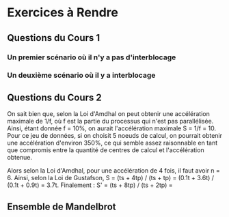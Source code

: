 # Exercices à Rendre

## Questions du Cours 1

### Un premier scénario où il n'y a pas d'interblocage 

### Un deuxième scénario où il y a interblocage

## Questions du Cours 2

On sait bien que, selon la Loi d'Amdhal on peut obtenir une accélération maximale de 1/f, où f est la partie du processus qui n'est pas parallélisée. Ainsi, étant donnée f = 10%, on aurait l'accélération maximale S = 1/f = 10. Pour ce jeu de données, si on choisit 5 noeuds de calcul, on pourrait obtenir une accélération d'environ 350%, ce qui semble assez raisonnable en tant que compromis entre la quantité de centres de calcul et l'accélération obtenue.

Alors selon la Loi d'Amdhal, pour une accélération de 4 fois, il faut avoir n = 6. Ainsi, selon la Loi de Gustafson, S = (ts + 4tp) / (ts + tp) = (0.1t + 3.6t) / (0.1t + 0.9t) = 3.7t. Finalement : S' = (ts + 8tp) / (ts + 2tp) = 

## Ensemble de Mandelbrot

